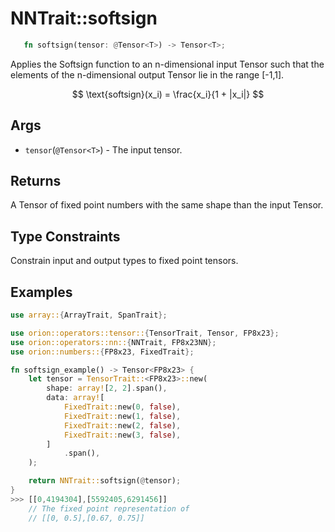 # NNTrait::softsign

```rust 
   fn softsign(tensor: @Tensor<T>) -> Tensor<T>;
```

Applies the Softsign function to an n-dimensional input Tensor such that the elements of the n-dimensional output Tensor lie in the range \[-1,1]. 

$$
\text{softsign}(x_i) = \frac{x_i}{1 + |x_i|}
$$

## Args

* `tensor`(`@Tensor<T>`) - The input tensor.

## Returns

A Tensor of fixed point numbers with the same shape than the input Tensor.

## Type Constraints

Constrain input and output types to fixed point tensors.

## Examples

```rust
use array::{ArrayTrait, SpanTrait};

use orion::operators::tensor::{TensorTrait, Tensor, FP8x23};
use orion::operators::nn::{NNTrait, FP8x23NN};
use orion::numbers::{FP8x23, FixedTrait};

fn softsign_example() -> Tensor<FP8x23> {
    let tensor = TensorTrait::<FP8x23>::new(
        shape: array![2, 2].span(),
        data: array![
            FixedTrait::new(0, false),
            FixedTrait::new(1, false),
            FixedTrait::new(2, false),
            FixedTrait::new(3, false),
        ]
            .span(),
    );

    return NNTrait::softsign(@tensor);
}
>>> [[0,4194304],[5592405,6291456]]
    // The fixed point representation of
    // [[0, 0.5],[0.67, 0.75]]
```
